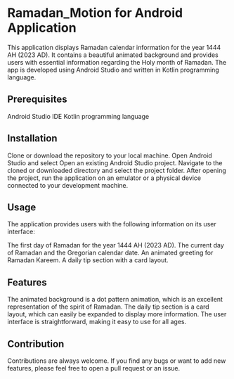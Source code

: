 # Ramadan_Motion for Android Application
This application displays Ramadan calendar information for the year 1444 AH (2023 AD). It contains a beautiful animated background and provides users with essential information regarding the Holy month of Ramadan. The app is developed using Android Studio and written in Kotlin programming language.

## Prerequisites
Android Studio IDE
Kotlin programming language

## Installation

Clone or download the repository to your local machine.
Open Android Studio and select Open an existing Android Studio project.
Navigate to the cloned or downloaded directory and select the project folder.
After opening the project, run the application on an emulator or a physical device connected to your development machine.
## Usage
The application provides users with the following information on its user interface:

The first day of Ramadan for the year 1444 AH (2023 AD).
The current day of Ramadan and the Gregorian calendar date.
An animated greeting for Ramadan Kareem.
A daily tip section with a card layout.

## Features
The animated background is a dot pattern animation, which is an excellent representation of the spirit of Ramadan.
The daily tip section is a card layout, which can easily be expanded to display more information.
The user interface is straightforward, making it easy to use for all ages.

## Contribution
Contributions are always welcome. If you find any bugs or want to add new features, please feel free to open a pull request or an issue.
